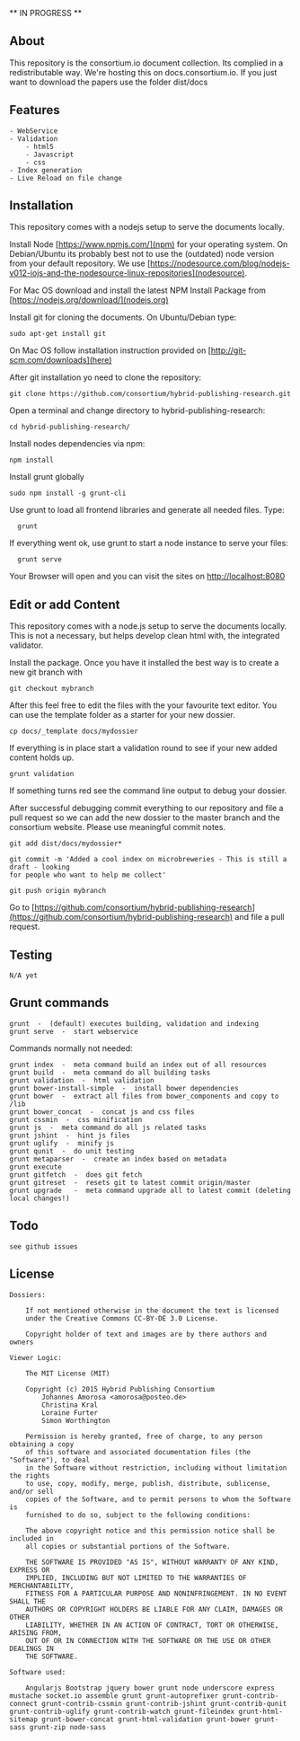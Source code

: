 ** IN PROGRESS **

About
-----
This repository is the consortium.io document collection. Its complied in a redistributable way.
We're hosting this on docs.consortium.io. If you just want to download the papers use the
folder dist/docs

Features
--------
 	
 	- WebService
 	- Validation
 		- html5
 		- Javascript
 		- css
 	- Index generation
 	- Live Reload on file change

Installation
------------
This repository comes with a nodejs setup to serve the documents locally.

Install Node [https://www.npmjs.com/](npm) for your operating system. On Debian/Ubuntu 
its probably best not to use the (outdated) node version from your default repository.
We use [https://nodesource.com/blog/nodejs-v012-iojs-and-the-nodesource-linux-repositories](nodesource).

For Mac OS download and install the latest NPM Install Package from [https://nodejs.org/download/](nodejs.org)

Install git for cloning the documents. On Ubuntu/Debian type:

    sudo apt-get install git

On Mac OS follow installation instruction provided on [http://git-scm.com/downloads](here)

After git installation yo need to clone the repository:
	
	git clone https://github.com/consortium/hybrid-publishing-research.git

Open a terminal and change directory to hybrid-publishing-research:

	cd hybrid-publishing-research/

Install nodes dependencies via npm:

	npm install

Install grunt globally

	sudo npm install -g grunt-cli

Use grunt to load all frontend libraries and generate all needed files. Type:

	  grunt 

If everything went ok, use grunt to start a node instance to serve your files:

	  grunt serve

Your Browser will open and you can visit the sites on [http://localhost:8080](http://localhost:8080)

Edit or add Content
-------------------

This repository comes with a node.js setup to serve the documents locally. 
This is not a necessary, but helps develop clean html with, the integrated 
validator.

Install the package. Once you have it installed the best way is to create
a new git branch with

	git checkout mybranch

After this feel free to edit the files with the your favourite text editor. You 
can use the template folder as a starter for your new dossier.

	cp docs/_template docs/mydossier


If everything is in place start a validation round to see if your new added
content holds up.

	grunt validation

If something turns red see the command line output to debug your dossier.

After successful debugging commit everything to our repository and file a pull request
so we can add the new dossier to the master branch and the consortium website. Please
use meaningful commit notes.
	
	git add dist/docs/mydossier*

	git commit -m 'Added a cool index on microbreweries - This is still a draft - looking 
	for people who want to help me collect'

	git push origin mybranch

Go to [https://github.com/consortium/hybrid-publishing-research](https://github.com/consortium/hybrid-publishing-research) and file a pull request.

Testing
-------

	N/A yet


Grunt commands
-------

	grunt  -  (default) executes building, validation and indexing
    grunt serve  -  start webservice


Commands normally not needed:

    grunt index  -  meta command build an index out of all resources
    grunt build  -  meta command do all building tasks
    grunt validation  -  html validation
    grunt bower-install-simple  -  install bower dependencies
    grunt bower  -  extract all files from bower_components and copy to /lib
    grunt bower_concat  -  concat js and css files
    grunt cssmin  -  css minification
    grunt js  -  meta command do all js related tasks
    grunt jshint  -  hint js files
    grunt uglify  -  minify js
    grunt qunit  -  do unit testing 
   	grunt metaparser  -  create an index based on metadata
   	grunt execute    
   	grunt gitfetch  -  does git fetch
   	grunt gitreset  -  resets git to latest commit origin/master 
   	grunt upgrade   -  meta command upgrade all to latest commit (deleting local changes!)



Todo
----
	see github issues

License
-------

	Dossiers:

		If not mentioned otherwise in the document the text is licensed
		under the Creative Commons CC-BY-DE 3.0 License.

		Copyright holder of text and images are by there authors and owners

	Viewer Logic:

		The MIT License (MIT)
	 	
	 	Copyright (c) 2015 Hybrid Publishing Consortium
 			Johannes Amorosa <amorosa@posteo.de>
 			Christina Kral
 			Loraine Furter
 			Simon Worthington

		Permission is hereby granted, free of charge, to any person obtaining a copy
		of this software and associated documentation files (the "Software"), to deal
		in the Software without restriction, including without limitation the rights
		to use, copy, modify, merge, publish, distribute, sublicense, and/or sell
		copies of the Software, and to permit persons to whom the Software is
		furnished to do so, subject to the following conditions:

		The above copyright notice and this permission notice shall be included in
		all copies or substantial portions of the Software.

		THE SOFTWARE IS PROVIDED "AS IS", WITHOUT WARRANTY OF ANY KIND, EXPRESS OR
		IMPLIED, INCLUDING BUT NOT LIMITED TO THE WARRANTIES OF MERCHANTABILITY,
		FITNESS FOR A PARTICULAR PURPOSE AND NONINFRINGEMENT. IN NO EVENT SHALL THE
		AUTHORS OR COPYRIGHT HOLDERS BE LIABLE FOR ANY CLAIM, DAMAGES OR OTHER
		LIABILITY, WHETHER IN AN ACTION OF CONTRACT, TORT OR OTHERWISE, ARISING FROM,
		OUT OF OR IN CONNECTION WITH THE SOFTWARE OR THE USE OR OTHER DEALINGS IN
		THE SOFTWARE.

	Software used:
 	
 		Angularjs Bootstrap jquery bower grunt node underscore express mustache socket.io assemble grunt grunt-autoprefixer grunt-contrib-connect grunt-contrib-cssmin grunt-contrib-jshint grunt-contrib-qunit grunt-contrib-uglify grunt-contrib-watch grunt-fileindex grunt-html-sitemap grunt-bower-concat grunt-html-validation grunt-bower grunt-sass grunt-zip node-sass
